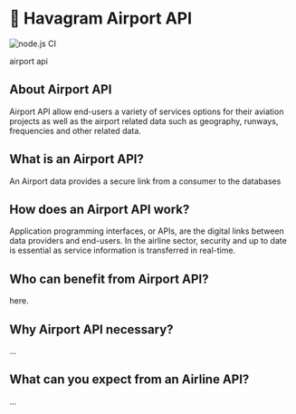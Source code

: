 # 🚀 Havagram Airport API
![node.js CI](https://github.com/mbudak/havagram-airport-api/actions/workflows/node.js.yml/badge.svg)

airport api

## About Airport API
Airport API allow end-users a variety of services options for their aviation projects as well as the airport related data such as geography, runways, frequencies and other related data.

## What is an Airport API?
An Airport data provides a secure link from a consumer to the databases 

## How does an Airport API work?
Application programming interfaces, or APIs, are the digital links between data providers and end-users. In the airline sector, security and up to date is essential as service information is transferred in real-time.

## Who can benefit from Airport API?
here.

## Why Airport API necessary?
...

## What can you expect from an Airline API?
...




